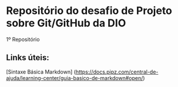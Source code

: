 # Repositório do desafio de Projeto sobre Git/GitHub da DIO
1º Repositório 

## Links úteis:
[Sintaxe Básica Markdown] (https://docs.pipz.com/central-de-ajuda/learning-center/guia-basico-de-markdown#open/)
